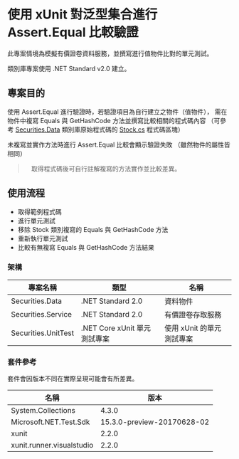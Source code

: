 # 使用 xUnit 對泛型集合進行 Assert.Equal 比較驗證

此專案情境為模擬有價證卷資料服務，並撰寫進行值物件比對的單元測試。

類別庫專案使用 .NET Standard v2.0 建立。

## 專案目的

使用 Assert.Equal 進行驗證時，若驗證項目為自行建立之物件（值物件），
需在物件中複寫 Equals 與 GetHashCode 方法並撰寫比較相關的程式碼內容
（可參考 [Securities.Data](https://github.com/txstudio/net-core-xunit-test-compare-generics-type/tree/master/Securities.Data) 類別庫原始程式碼的 [Stock.cs](https://github.com/txstudio/net-core-xunit-test-compare-generics-type/blob/master/Securities.Data/Stock.cs) 程式碼區塊）

未複寫並實作方法時進行 Assert.Equal 比較會顯示驗證失敗
（雖然物件的屬性皆相同）

>　取得程式碼後可自行註解複寫的方法實作並比較差異。

## 使用流程
- 取得範例程式碼
- 進行單元測試
- 移除 Stock 類別複寫的 Equals 與 GetHashCode 方法
- 重新執行單元測試
- 比較有無複寫 Equals 與 GetHashCode 方法結果

### 架構
|專案名稱|類型|名稱|
|--|--|--|
|Securities.Data|.NET Standard 2.0|資料物件|
|Securities.Service|.NET Standard 2.0|有價證卷存取服務|
|Securities.UnitTest|.NET Core xUnit 單元測試專案|使用 xUnit 的單元測試專案|


### 套件參考

套件會因版本不同在實際呈現可能會有所差異。

|名稱|版本|
|--|--|
|System.Collections|4.3.0|
|Microsoft.NET.Test.Sdk|15.3.0-preview-20170628-02|
|xunit|2.2.0|
|xunit.runner.visualstudio|2.2.0|

